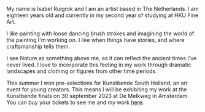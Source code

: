 My name is Isabel Ruigrok and I am an artist based in The Netherlands.
I am eighteen years old and currently in my second year of studying at HKU Fine Art.

I like painting with loose dancing brush strokes and imagining the world of the painting I'm working on.
I like when things have stories, and where craftsmanship tells them.

I see Nature as something above me, as it can reflect the ancient times I've never lived.
I love to incorporate this feeling in my work through dramatic landscapes and clothing or figures from other time periods.

This summer I won pre-selections for Kunstbende South Holland, an art event for young creators.
This means I will be exhibiting my work at the Kunstbende finals on 30 september 2023 at De Melkweg in Amsterdam.
You can buy your tickets to see me and my work [here](https://shop.ikbenaanwezig.nl/tickets/event/kunstbende-young-creators-festival-2-30-09-2023).
